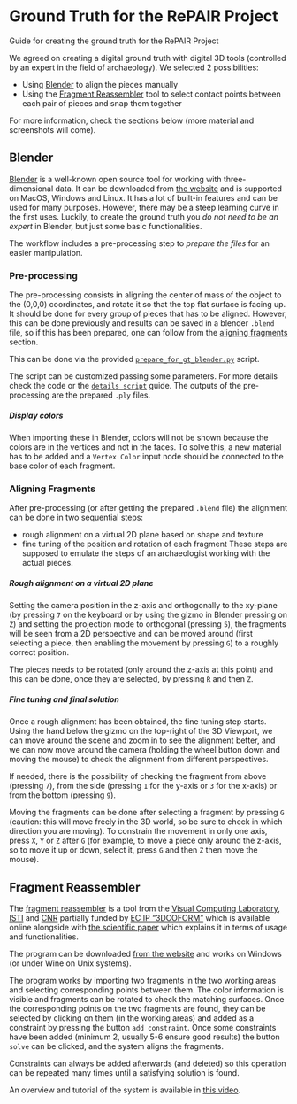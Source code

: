 # Ground Truth for the RePAIR Project
Guide for creating the ground truth for the RePAIR Project

We agreed on creating a digital ground truth with digital 3D tools (controlled by an expert in the field of archaeology).
We selected 2 possibilities:
- Using [Blender](#blender) to align the pieces manually
- Using the [Fragment Reassembler](#fragment-reassembler) tool to select contact points between each pair of pieces and snap them together

For more information, check the sections below (more material and screenshots will come).

## Blender
[Blender](https://www.blender.org/) is a well-known open source tool for working with three-dimensional data.
It can be downloaded from [the website](https://www.blender.org/download/) and is supported on MacOS, Windows and Linux.
It has a lot of built-in features and can be used for many purposes.
However, there may be a steep learning curve in the first uses.
Luckily, to create the ground truth you *do not need to be an expert* in Blender, but just some basic functionalities.

The workflow includes a pre-processing step to *prepare the files* for an easier manipulation.

### Pre-processing
The pre-processing consists in aligning the center of mass of the object to the (0,0,0) coordinates, and rotate it so that the top flat surface is facing up.
It should be done for every group of pieces that has to be aligned. However, this can be done previously and results can be saved in a blender `.blend` file, so if this has been prepared, one can follow from the [aligning fragments](#aligning-fragments) section.

This can be done via the provided [`prepare_for_gt_blender.py`](https://github.com/RePAIRProject/repair_ground_truth/blob/main/prepare_for_gt_blender.py) script.

The script can be customized passing some parameters. For more details check the code or the [`details_script`](https://github.com/RePAIRProject/repair_ground_truth/blob/main/details_script.md) guide.
The outputs of the pre-processing are the prepared `.ply` files.

##### Display colors
When importing these in Blender, colors will not be shown because the colors are in the vertices and not in the faces.
To solve this, a new material has to be added and a `Vertex Color` input node should be connected to the base color of each fragment.

### Aligning Fragments
After pre-processing (or after getting the prepared `.blend` file) the alignment can be done in two sequential steps:
- rough alignment on a virtual 2D plane based on shape and texture
- fine tuning of the position and rotation of each fragment
These steps are supposed to emulate the steps of an archaeologist working with the actual pieces.

##### Rough alignment on a virtual 2D plane
Setting the camera position in the z-axis and orthogonally to the xy-plane (by pressing `7` on the keyboard or by using the gizmo in Blender pressing on `Z`) and setting the projection mode to orthogonal (pressing `5`), the fragments will be seen from a 2D perspective and can be moved around (first selecting a piece, then enabling the movement by pressing `G`) to a roughly correct position.

The pieces needs to be rotated (only around the z-axis at this point) and this can be done, once they are selected, by pressing `R` and then `Z`.

##### Fine tuning and final solution
Once a rough alignment has been obtained, the fine tuning step starts. Using the hand below the gizmo on the top-right of the 3D Viewport, we can move around the scene and zoom in to see the alignment better, and we can now move around the camera (holding the wheel button down and moving the mouse) to check the alignment from different perspectives.

If needed, there is the possibility of checking the fragment from above (pressing `7`), from the side (pressing `1` for the y-axis or `3` for the x-axis) or from the bottom (pressing `9`).

Moving the fragments can be done after selecting a fragment by pressing `G` (caution: this will move freely in the 3D world, so be sure to check in which direction you are moving). To constrain the movement in only one axis, press `X`, `Y` or `Z` after `G` (for example, to move a piece only around the z-axis, so to move it up or down, select it, press `G` and then `Z` then move the mouse).

## Fragment Reassembler
The [fragment reassembler](http://vcg.isti.cnr.it/~pietroni/reassembly/index.html) is a tool from the [Visual Computing Laboratory](http://vcg.isti.cnr.it/), [ISTI](https://www.isti.cnr.it/en/) and [CNR](https://www.cnr.it/) partially funded by [EC IP “3DCOFORM”](https://www.3d-coform.eu/) which is available online alongside with [the scientific paper](http://vcg.isti.cnr.it/Publications/2013/PPCS13/reassembly_DH13_final.pdf) which explains it in terms of usage and functionalities.

The program can be downloaded [from the website](http://vcg.isti.cnr.it/~pietroni/reassembly/download.html) and works on Windows (or under Wine on Unix systems).

The program works by importing two fragments in the two working areas and selecting corresponding points between them. The color information is visible and fragments can be rotated to check the matching surfaces.
Once the corresponding points on the two fragments are found, they can be selected by clicking on them (in the working areas) and added as a constraint by pressing the button `add constraint`. Once some constraints have been added (minimum 2, usually 5-6 ensure good results) the button `solve` can be clicked, and the system aligns the fragments.

Constraints can always be added afterwards (and deleted) so this operation can be repeated many times until a satisfying solution is found.

An overview and tutorial of the system is available in [this video](https://www.youtube.com/watch?v=wn9_b9YZhU0).
